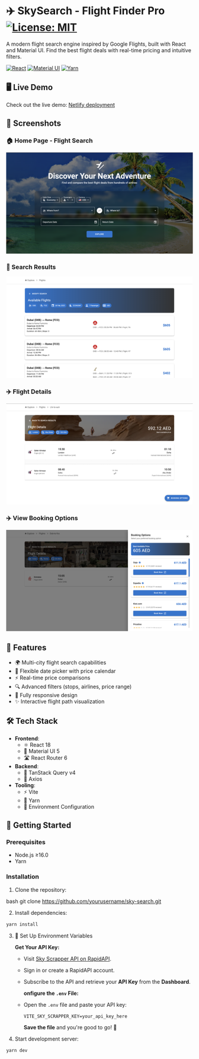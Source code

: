 # ✈️ SkySearch - Flight Finder Pro [![License: MIT](https://img.shields.io/badge/License-MIT-yellow.svg)](https://opensource.org/licenses/MIT)

A modern flight search engine inspired by Google Flights, built with React and Material UI. Find the best flight deals with real-time pricing and intuitive filters.

[![React](https://img.shields.io/badge/React-18.2-blue)](https://reactjs.org/)
[![Material UI](https://img.shields.io/badge/Material%20UI-5.14-blueviolet)](https://mui.com/)
[![Yarn](https://img.shields.io/badge/Yarn-1.22-2C8EBB)](https://yarnpkg.com/)

## 🖥️ Live Demo

Check out the live demo: [Netlify deployment](https://air-scraper.netlify.app)

## 📸 Screenshots

### 🏠 Home Page - Flight Search

![Home Page](./public/screenshots/step-1-home-screen.png)

### 🔎 Search Results

![Results Page](./public/screenshots/step-2-flight-options.png)

### ✈️ Flight Details

![Details Page](./public/screenshots/step-3-flight-details.png)

### ✈️ View Booking Options

![Booking Options](./public/screenshots/step-4-show-booking-options.png)

## 🚀 Features

- 🌍 Multi-city flight search capabilities
- 📅 Flexible date picker with price calendar
- ⚡ Real-time price comparisons
- 🔍 Advanced filters (stops, airlines, price range)
- 📱 Fully responsive design
- ✨ Interactive flight path visualization

## 🛠️ Tech Stack

- **Frontend**:
  - ⚛️ React 18
  - 🎨 Material UI 5
  - 🛣️ React Router 6
- **Backend**:
  - 🔄 TanStack Query v4
  - 📡 Axios
- **Tooling**:
  - ⚡ Vite
  - 🧶 Yarn
  - 🔑 Environment Configuration

## 🚨 Getting Started

### Prerequisites

- Node.js ≥16.0
- Yarn

### Installation

1. Clone the repository:

bash
git clone https://github.com/yourusername/sky-search.git

2. Install dependencies:

```bash
yarn install
```

3. 🔑 Set Up Environment Variables

   **Get Your API Key:**

   - Visit [Sky Scrapper API on RapidAPI](https://rapidapi.com/apiheya/api/sky-scrapper).
   - Sign in or create a RapidAPI account.
   - Subscribe to the API and retrieve your **API Key** from the **Dashboard**.

     **onfigure the `.env` File:**

   - Open the `.env` file and paste your API key:

     ```env
     VITE_SKY_SCRAPPER_KEY=your_api_key_here
     ```

     **Save the file** and you're good to go! 🚀

4. Start development server:

```bash
yarn dev
```
